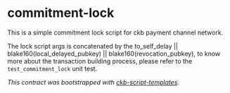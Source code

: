 # commitment-lock

This is a simple commitment lock script for ckb payment channel network.

The lock script args is concatenated by the to_self_delay || blake160(local_delayed_pubkey) || blake160(revocation_pubkey), to know more about the transaction building process, please refer to the `test_commitment_lock` unit test.

*This contract was bootstrapped with [ckb-script-templates].*

[ckb-script-templates]: https://github.com/cryptape/ckb-script-templates
